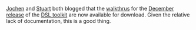 [Jochen](http://blogs.msdn.com/jochens/archive/2005/01/14/353238.aspx)
and
[Stuart](http://blogs.msdn.com/stuart_kent/archive/2005/01/14/353171.aspx)
both blogged that the
[walkthrus](http://www.microsoft.com/downloads/details.aspx?FamilyID=3b5408e7-5ae0-468a-a749-f61ecd4eba0b&displaylang=en)
for the [December
release](http://www.microsoft.com/downloads/details.aspx?FamilyID=57a14cc6-c084-48dd-b401-1845013bf834&DisplayLang=en)
of the [DSL
toolkit](http://lab.msdn.microsoft.com/vs2005/teamsystem/workshop/dsltools)
are now available for download. Given the relative lack of
documentation, this is a good thing.
